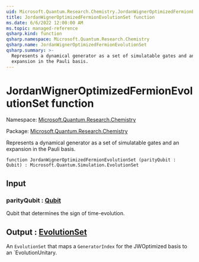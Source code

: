 ```yaml
---
uid: Microsoft.Quantum.Research.Chemistry.JordanWignerOptimizedFermionEvolutionSet
title: JordanWignerOptimizedFermionEvolutionSet function
ms.date: 6/6/2022 12:00:00 AM
ms.topic: managed-reference
qsharp.kind: function
qsharp.namespace: Microsoft.Quantum.Research.Chemistry
qsharp.name: JordanWignerOptimizedFermionEvolutionSet
qsharp.summary: >-
  Represents a dynamical generator as a set of simulatable gates and an
  expansion in the Pauli basis.
---
```


# JordanWignerOptimizedFermionEvolutionSet function

Namespace: [Microsoft.Quantum.Research.Chemistry](xref:Microsoft.Quantum.Research.Chemistry)

Package: [Microsoft.Quantum.Research.Chemistry](https://nuget.org/packages/Microsoft.Quantum.Research.Chemistry)


Represents a dynamical generator as a set of simulatable gates and anexpansion in the Pauli basis.

```qsharp
function JordanWignerOptimizedFermionEvolutionSet (parityQubit : Qubit) : Microsoft.Quantum.Simulation.EvolutionSet
```


## Input

### parityQubit : [Qubit](xref:microsoft.quantum.qsharp.valueliterals#qubit-literals)

Qubit that determines the sign of time-evolution.



## Output : [EvolutionSet](xref:Microsoft.Quantum.Simulation.EvolutionSet)

An `EvolutionSet` that maps a `GeneratorIndex` for the JWOptimized basis toan `EvolutionUnitary.